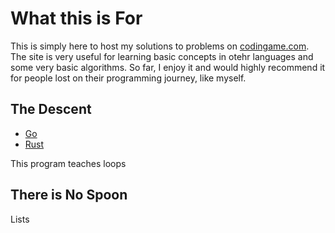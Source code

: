 # What this is For

This is simply here to host my solutions to problems on [codingame.com](https://www.codingame.com/). The site is very useful for learning basic concepts in otehr languages and some very basic algorithms. So far, I enjoy it and would highly recommend it for people lost on their programming journey, like myself.  


## The Descent

* [Go](./the-descent/the-descent.go)
* [Rust](./the-descent/condingame-rs-descent.rs)


This program teaches loops


## There is No Spoon

Lists
